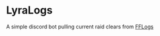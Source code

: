 # LyraLogs

A simple discord bot pulling current raid clears from [FFLogs](https://www.fflogs.com/)
